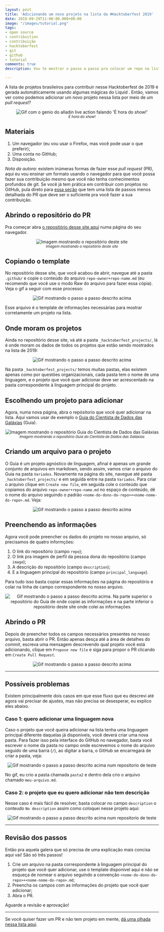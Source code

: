 ```yaml
---
layout: post
title: 'Adicionando um novo projeto na lista da #Hacktoberfest 2019'
date: 2019-09-29T11:00:00.000+00:00
image: "/images/tutorial.png"
tags:
- open source
- contribuition
- contribuição
- hacktoberfest
- git
- github
- tutorial
comments: true
description: Vou te mostrar o passo a passo pra colocar um repo na lista de 2019

---
```

A lista de projetos brasileiros para contribuir nesse Hacktoberfest de 2019 é gerada automáticamente usando algumas mágicas do Liquid <!--como eu explico nesse outro artigo-->. Então, vamos ver como podemos adicionar um novo projeto nessa lista por meio de um _pull request_?

<center>
<img src="/images/showtime.gif" alt="Gif com o genio do alladin live action falando 'É hora do show!'"/>
<br>
<small><i>É hora do show!</i></small>
</center>

## Materiais

1. Um navegador (eu vou usar o Firefox, mas você pode usar o que preferir);
2. Uma conta no GitHub;
3. Disposição.

_Nota da autora_: existem inúmeras formas de fazer esse _pull request_ (PR), aqui eu vou ensinar um formato usando o navegador para que você possa fazer sua contribuição mesmo que você não tenha conhecimentos profundos de git. Se você já tem prática em contribuir com projetos no GitHub, pula direto para <a href="#revisao">essa seção</a> que tem uma lista de passos menos detalhada do PR que deve ser o suficiente pra você fazer a sua contribuição.

## Abrindo o repositório do PR

Pra começar abra [o repositório desse site aqui](https://github.com/jtemporal/jtemporal.github.io) numa página do seu navegador.

<center>
<img src="/images/repo-jtemporal.png" alt="Imagem mostrando o repositório deste site"/>
<br>
<small><i>Imagem mostrando o repositório deste site</i></small>
</center>

## Copiando o template

No repositório desse site, que você acabou de abrir, navegue até a pasta `.github/` e copie o conteúdo do arquivo `repo-owner+repo-name.md` (eu recomendo que você use o modo Raw do arquivo para fazer essa cópia). Veja o gif a seguir com esse processo:

<center>
<img src="https://raw.githubusercontent.com/jtemporal/jtemporal.github.io/main/images/hacktober_2019/hacktober_2019_passo_2.gif" alt="Gif mostrando o passo a passo descrito acima"/>
</center>

Esse arquivo é o template de informações necessárias para mostrar corretamente um projeto na lista.

## Onde moram os projetos

Ainda no repositório desse site, vá até a pasta `_hacktoberfest_projects/`, lá é onde moram os dados de todos os projetos que estão sendo mostrados na lista de 2019:

<center>
<img src="https://raw.githubusercontent.com/jtemporal/jtemporal.github.io/main/images/hacktober_2019/hacktober_2019_passo_3.gif" alt="Gif mostrando o passo a passo descrito acima"/>
</center>

Na pasta `_hacktoberfest_projects/` temos muitas pastas, elas existem apenas como por questões organizacionais, cada pasta tem o nome de uma linguagem, e o projeto que você quer adicionar deve ser acrescentado na pasta correspondente à linguagem principal do projeto.

## Escolhendo um projeto para adicionar

Agora, numa nova página, abra o repósitorio que você quer adicionar na lista. Aqui vamos usar de exemplo o [Guia do Cientista de Dados das Galáxias](https://github.com/PizzaDeDados/datascience-pizza) (Guia).

<center>
<img src="/images/repo-guia-github.png" alt="Imagem mostrando o repositório Guia do Cientista de Dados das Galáxias"/>
<br>
<small><i>Imagem mostrando o repositório Guia do Cientista de Dados das Galáxias</i></small>
</center>

## Criando um arquivo para o projeto

O Guia é um projeto agnóstico de linguagem, afinal é apenas um grande conjunto de arquivos em markdown, sendo assim, vamos criar o arquivo do Guia na pasta  `Variados`. Novamente na página do site, navegue até pasta  `_hacktoberfest_projects/` e em seguida entre na pasta `Variados`. Para criar o arquivo clique em `Create new file`, em seguida cole o conteúdo que copiamos do arquivo `repo-owner+repo-name.md` no espaço de conteúdo, dê o nome do arquivo seguindo o padrão `<nome-do-dono-do-repo>+<nome-nome-do-repo>.md`. Veja:

<center>
<img src="https://raw.githubusercontent.com/jtemporal/jtemporal.github.io/main/images/hacktober_2019/hacktober_2019_passo_5.gif" alt="Gif mostrando o passo a passo descrito acima"/>
</center>

## Preenchendo as informações

Agora você pode preencher os dados do projeto no nosso arquivo, só precisamos de quatro informções:

1. O link do repositório (campo `repo`);
2. O link pra imagem de perfil da pessoa dona do repositório (campo `image`);
3. A descrição do repositório (campo `description`);
4. E a linguagem principal do repositório (campo `principal_language`).

Para tudo isso basta copiar essas informações na página do repositório e colar na linha de campo correspondente no nosso arquivo.

<center>
<img src="https://raw.githubusercontent.com/jtemporal/jtemporal.github.io/main/images/hacktober_2019/hacktober_2019_passo_6.gif" alt="Gif mostrando o passo a passo descrito acima. Na parte superior o repositório do Guia de onde copiei as informações e na parte inferior o repositório deste site onde colei as informações"/>
</center>

## Abrindo o PR

Depois de preencher todos os campos necessários presentes no nosso arquivo, basta abrir o PR. Então apenas desça até a área de detalhes do _commit_, escreva uma mensagem descrevendo qual projeto você está adicionando, clique em `Propose new file` e siga para propor o PR clicando em `Create Pull Request`.

<center>
<img src="https://raw.githubusercontent.com/jtemporal/jtemporal.github.io/main/images/hacktober_2019/hacktober_2019_passo_7.gif" alt="Gif mostrando o passo a passo descrito acima"/>
</center>

***

## Possíveis problemas

Existem principalmente dois casos em que esse fluxo que eu descrevi até agora vai precisar de ajustes, mas não precisa se desesperar, eu explico eles abaixo.

### Caso 1: quero adicionar uma linguagem nova

Caso o projeto que você queira adicionar na lista tenha uma linguagem principal diferente daquelas já disponíveis, você deverá criar uma nova pasta. Para fazer isso pela interface do GitHub no navegador, basta você escrever o nome da pasta no campo onde escrevemos o nome do arquivo seguido de uma barra (`/`), ao digitar a barra, o GitHub se encarregará de criar a pasta, veja:

<center>
<img src="https://raw.githubusercontent.com/jtemporal/jtemporal.github.io/main/images/hacktober_2019/hacktober_2019_criando_pasta.gif" alt="Gif mostrando o passo a passo descrito acima num repositorio de teste"/>
</center>

No gif, eu crio a pasta chamada `pasta2` e dentro dela crio o arquivo chamado `meu-arquivo.md`.

### Caso 2: o projeto que eu quero adicionar não tem descrição

Nesse caso é mais fácil de resolver, basta colocar no campo `description` o conteudo `No description` assim como coloquei nesse projeto aqui:

<center>
<img src="https://raw.githubusercontent.com/jtemporal/jtemporal.github.io/main/images/hacktober_2019/hacktober_2019_no_description.gif" alt="Gif mostrando o passo a passo descrito acima num repositorio de teste"/>
</center>

***

<h2 id="revisao">Revisão dos passos</h2>

Então pra aquela galera que só precisa de uma explicação mais concisa aqui vai! São só três passos!

1. Crie um arquivo na pasta correspondente à linguagem principal do projeto que você quer adicionar, use o template disponível aqui e não se esqueça de nomear o arquivo seguindo a convenção `<nome-do-dono-do-repo>+<nome-nome-do-repo>.md`;
2. Preencha os campos com as informações do projeto que você quer adicionar;
3. Abra o PR.

Aguarde a revisão e aprovação!

***

Se você quiser fazer um PR e não tem projeto em mente, [dá uma olhada nessa lista aqui](https://github.com/jtemporal/jtemporal.github.io/labels/hacktoberfest).
